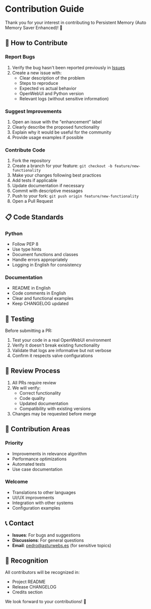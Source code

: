 # Contribution Guide

Thank you for your interest in contributing to Persistent Memory (Auto Memory Saver Enhanced)! 🚀

## 🤝 How to Contribute

### Report Bugs
1. Verify the bug hasn't been reported previously in [Issues](https://github.com/AsturWebs/auto-memory-saver-enhanced/issues)
2. Create a new issue with:
   - Clear description of the problem
   - Steps to reproduce
   - Expected vs actual behavior
   - OpenWebUI and Python version
   - Relevant logs (without sensitive information)

### Suggest Improvements
1. Open an issue with the "enhancement" label
2. Clearly describe the proposed functionality
3. Explain why it would be useful for the community
4. Provide usage examples if possible

### Contribute Code
1. Fork the repository
2. Create a branch for your feature: `git checkout -b feature/new-functionality`
3. Make your changes following best practices
4. Add tests if applicable
5. Update documentation if necessary
6. Commit with descriptive messages
7. Push to your fork: `git push origin feature/new-functionality`
8. Open a Pull Request

## 📋 Code Standards

### Python
- Follow PEP 8
- Use type hints
- Document functions and classes
- Handle errors appropriately
- Logging in English for consistency

### Documentation
- README in English
- Code comments in English
- Clear and functional examples
- Keep CHANGELOG updated

## 🧪 Testing

Before submitting a PR:
1. Test your code in a real OpenWebUI environment
2. Verify it doesn't break existing functionality
3. Validate that logs are informative but not verbose
4. Confirm it respects valve configurations

## 📝 Review Process

1. All PRs require review
2. We will verify:
   - Correct functionality
   - Code quality
   - Updated documentation
   - Compatibility with existing versions
3. Changes may be requested before merge

## 🎯 Contribution Areas

### Priority
- Improvements in relevance algorithm
- Performance optimizations
- Automated tests
- Use case documentation

### Welcome
- Translations to other languages
- UI/UX improvements
- Integration with other systems
- Configuration examples

## 📞 Contact

- **Issues**: For bugs and suggestions
- **Discussions**: For general questions
- **Email**: pedro@asturwebs.es (for sensitive topics)

## 🙏 Recognition

All contributors will be recognized in:
- Project README
- Release CHANGELOG
- Credits section

We look forward to your contributions! 🎉
